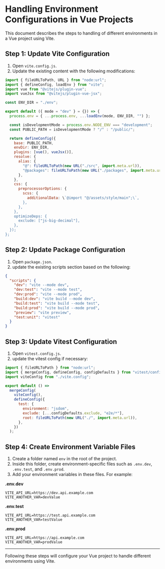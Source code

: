 # Handling Environment Configurations in Vue Projects

This document describes the steps to handling of different environments in a Vue project using Vite.

## Step 1: Update Vite Configuration

1. Open `vite.config.js`.
2. Update the existing content with the following modifications:

```javascript
import { fileURLToPath, URL } from "node:url";
import { defineConfig, loadEnv } from "vite";
import vue from "@vitejs/plugin-vue";
import vueJsx from "@vitejs/plugin-vue-jsx";

const ENV_DIR = "./env";

export default ({ mode = "dev" } = {}) => {
  process.env = { ...process.env, ...loadEnv(mode, ENV_DIR, "") };

  const isDevelopmentMode = process.env.NODE_ENV === "development";
  const PUBLIC_PATH = isDevelopmentMode ? "/" : "/public/";

  return defineConfig({
    base: PUBLIC_PATH,
    envDir: ENV_DIR,
    plugins: [vue(), vueJsx()],
    resolve: {
      alias: {
        "@": fileURLToPath(new URL("./src", import.meta.url)),
        "@packages": fileURLToPath(new URL("./packages", import.meta.url)),
      },
    },
    css: {
      preprocessorOptions: {
        scss: {
          additionalData: \`@import "@/assets/style/main";\`,
        },
      },
    },
    optimizeDeps: {
      exclude: ["js-big-decimal"],
    },
  });
};
```

## Step 2: Update Package Configuration

1. Open `package.json`.
2. update the existing scripts section based on the following:

```json
{
  "scripts": {
    "dev": "vite --mode dev",
    "dev:test": "vite --mode test",
    "dev:prod": "vite --mode prod",
    "build:dev": "vite build --mode dev",
    "build:test": "vite build --mode test",
    "build:prod": "vite build --mode prod",
    "preview": "vite preview",
    "test:unit": "vitest"
  }
}
```

## Step 3: Update Vitest Configuration

1. Open `vitest.config.js`.
2. update the vitest config if necessary:

```javascript
import { fileURLToPath } from "node:url";
import { mergeConfig, defineConfig, configDefaults } from "vitest/config";
import viteConfig from "./vite.config";

export default () =>
  mergeConfig(
    viteConfig(),
    defineConfig({
      test: {
        environment: "jsdom",
        exclude: [...configDefaults.exclude, "e2e/*"],
        root: fileURLToPath(new URL("./", import.meta.url)),
      },
    })
  );
```

## Step 4: Create Environment Variable Files

1. Create a folder named `env` in the root of the project.
2. Inside this folder, create environment-specific files such as `.env.dev`, `.env.test`, and `.env.prod`.
3. Add your environment variables in these files. For example:

**.env.dev**

```
VITE_API_URL=https://dev.api.example.com
VITE_ANOTHER_VAR=devValue
```

**.env.test**

```
VITE_API_URL=https://test.api.example.com
VITE_ANOTHER_VAR=testValue
```

**.env.prod**

```
VITE_API_URL=https://api.example.com
VITE_ANOTHER_VAR=prodValue
```

---

Following these steps will configure your Vue project to handle different environments using Vite.
